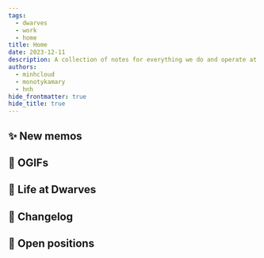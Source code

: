 ```yaml
---
tags:
  - dwarves
  - work
  - home
title: Home
date: 2023-12-11
description: A collection of notes for everything we do and operate at Dwarves. This is where we keep our internal notes.
authors:
  - minhcloud
  - monotykamary
  - hnh
hide_frontmatter: true
hide_title: true
---
```


## ✨ New memos

## 🩷 OGIFs

## 🌺 Life at Dwarves

## 📝 Changelog

## 🤝 Open positions
